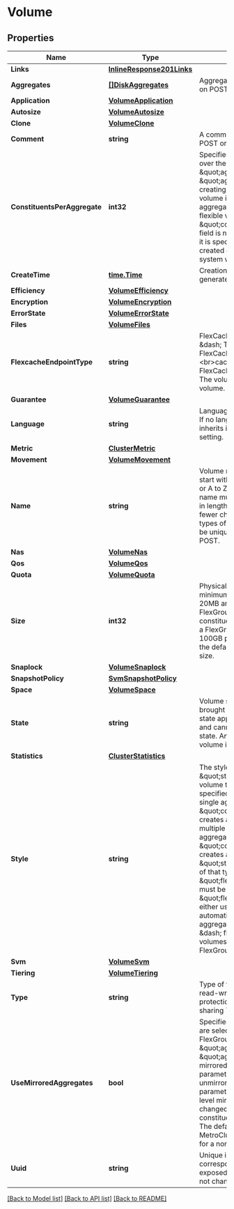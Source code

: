 # Volume

## Properties

Name | Type | Description | Notes
------------ | ------------- | ------------- | -------------
**Links** | [**InlineResponse201Links**](inline_response_201__links.md) |  | [optional] 
**Aggregates** | [**[]DiskAggregates**](disk_aggregates.md) | Aggregate hosting the volume. Required on POST. | [optional] 
**Application** | [**VolumeApplication**](volume_application.md) |  | [optional] 
**Autosize** | [**VolumeAutosize**](volume_autosize.md) |  | [optional] 
**Clone** | [**VolumeClone**](volume_clone.md) |  | [optional] 
**Comment** | **string** | A comment for the volume. Valid in POST or PATCH. | [optional] 
**ConstituentsPerAggregate** | **int32** | Specifies the number of times to iterate over the aggregates listed with the \&quot;aggregates.name\&quot; or \&quot;aggregates.uuid\&quot; when creating or expanding a FlexGroup. If a volume is being created on a single aggregate, the system will create a flexible volume if the \&quot;constituents_per_aggregate\&quot; field is not specified, and a FlexGroup if it is specified.  If a volume is being created on multiple aggregates, the system will always create a FlexGroup. | [optional] 
**CreateTime** | [**time.Time**](time.Time.md) | Creation time of the volume. This field is generated when the volume is created. | [optional] [readonly] 
**Efficiency** | [**VolumeEfficiency**](volume_efficiency.md) |  | [optional] 
**Encryption** | [**VolumeEncryption**](volume_encryption.md) |  | [optional] 
**ErrorState** | [**VolumeErrorState**](volume_error_state.md) |  | [optional] 
**Files** | [**VolumeFiles**](volume_files.md) |  | [optional] 
**FlexcacheEndpointType** | **string** | FlexCache endpoint type. &lt;br&gt;none &amp;dash; The volume is neither a FlexCache nor origin of any FlexCache. &lt;br&gt;cache &amp;dash; The volume is a FlexCache volume. &lt;br&gt;origin &amp;dash; The volume is origin of a FlexCache volume. | [optional] [readonly] 
**Guarantee** | [**VolumeGuarantee**](volume_guarantee.md) |  | [optional] 
**Language** | **string** | Language encoding setting for volume. If no language is specified, the volume inherits its SVM language encoding setting. | [optional] 
**Metric** | [**ClusterMetric**](cluster_metric.md) |  | [optional] 
**Movement** | [**VolumeMovement**](volume_movement.md) |  | [optional] 
**Name** | **string** | Volume name. The name of volume must start with an alphabetic character (a to z or A to Z) or an underscore (_). The name must be 197 or fewer characters in length for FlexGroups, and 203 or fewer characters in length for all other types of volumes. Volume names must be unique within an SVM. Required on POST. | [optional] 
**Nas** | [**VolumeNas**](volume_nas.md) |  | [optional] 
**Qos** | [**VolumeQos**](volume_qos.md) |  | [optional] 
**Quota** | [**VolumeQuota**](volume_quota.md) |  | [optional] 
**Size** | **int32** | Physical size of the volume. The minimum size for a FlexVol volume is 20MB and the minimum size for a FlexGroup volume is 200MB per constituent. The recommended size for a FlexGroup volume is a minimum of 100GB per constituent. For all volumes, the default size is equal to the minimum size. | [optional] 
**Snaplock** | [**VolumeSnaplock**](volume_snaplock.md) |  | [optional] 
**SnapshotPolicy** | [**SvmSnapshotPolicy**](svm_snapshot_policy.md) |  | [optional] 
**Space** | [**VolumeSpace**](volume_space.md) |  | [optional] 
**State** | **string** | Volume state. A volume can only be brought online if it is offline. The &#39;mixed&#39; state applies to FlexGroup volumes only and cannot be specified as a target state. An &#39;error&#39; state implies that the volume is not in a state to serve data. | [optional] 
**Statistics** | [**ClusterStatistics**](cluster_statistics.md) |  | [optional] 
**Style** | **string** | The style of the volume. If \&quot;style\&quot; is not specified, the volume type is determined based on the specified aggregates. Specifying a single aggregate, without \&quot;constituents_per_aggregate\&quot; creates a flexible volume. Specifying multiple aggregates, or a single aggregate with \&quot;constituents_per_aggregate\&quot; creates a FlexGroup. If \&quot;style\&quot; is specified, a volume of that type is created. That is, if style is \&quot;flexvol\&quot;, a single aggregate must be specified. If style is \&quot;flexgroup\&quot;, the system either uses the specified aggregates, or automatically provisions if no aggregates are specified.&lt;br&gt;flexvol &amp;dash; flexible volumes and FlexClone volumes&lt;br&gt;flexgroup &amp;dash; FlexGroups. | [optional] 
**Svm** | [**VolumeSvm**](volume_svm.md) |  | [optional] 
**Tiering** | [**VolumeTiering**](volume_tiering.md) |  | [optional] 
**Type** | **string** | Type of the volume.&lt;br&gt;rw &amp;dash; read-write volume.&lt;br&gt;dp &amp;dash; data-protection volume.&lt;br&gt;ls &amp;dash; load-sharing &#x60;dp&#x60; volume. Valid in GET. | [optional] [default to TYPE_RW]
**UseMirroredAggregates** | **bool** | Specifies whether mirrored aggregates are selected when provisioning a FlexGroup without specifying \&quot;aggregates.name\&quot; or \&quot;aggregates.uuid\&quot;. Only mirrored aggregates are used if this parameter is set to &#39;true&#39; and only unmirrored aggregates are used if this parameter is set to &#39;false&#39;. Aggregate level mirroring for a FlexGroup can be changed by moving all of the constituents to the required aggregates. The default value is &#39;true&#39; for a MetroCluster configuration and is &#39;false&#39; for a non-MetroCluster configuration. | [optional] 
**Uuid** | **string** | Unique identifier for the volume. This corresponds to the instance-uuid that is exposed in the CLI and ONTAPI. It does not change due to a volume move. | [optional] [readonly] 

[[Back to Model list]](../README.md#documentation-for-models) [[Back to API list]](../README.md#documentation-for-api-endpoints) [[Back to README]](../README.md)


